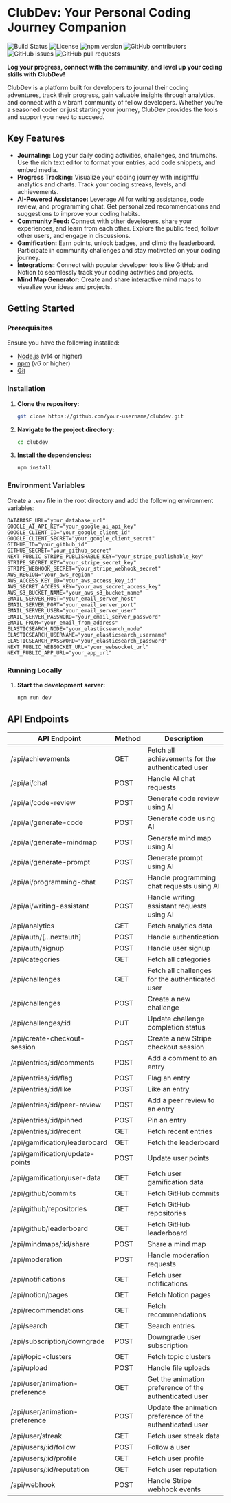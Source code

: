 # ClubDev: Your Personal Coding Journey Companion

![Build Status](https://img.shields.io/github/actions/workflow/status/bantoinese83/Club-Dev/ci.yml)
![License](https://img.shields.io/github/license/bantoinese83/Club-Dev)
![npm version](https://img.shields.io/npm/v/clubdevbase)
![GitHub contributors](https://img.shields.io/github/contributors/bantoinese83/Club-Dev)
![GitHub issues](https://img.shields.io/github/issues/bantoinese83/Club-Dev)
![GitHub pull requests](https://img.shields.io/github/issues-pr/bantoinese83/Club-Dev)

**Log your progress, connect with the community, and level up your coding skills with ClubDev!**

ClubDev is a platform built for developers to journal their coding adventures, track their progress, gain valuable insights through analytics, and connect with a vibrant community of fellow developers. Whether you're a seasoned coder or just starting your journey, ClubDev provides the tools and support you need to succeed.

## Key Features

- **Journaling:** Log your daily coding activities, challenges, and triumphs. Use the rich text editor to format your entries, add code snippets, and embed media.
- **Progress Tracking:** Visualize your coding journey with insightful analytics and charts. Track your coding streaks, levels, and achievements.
- **AI-Powered Assistance:** Leverage AI for writing assistance, code review, and programming chat. Get personalized recommendations and suggestions to improve your coding habits.
- **Community Feed:** Connect with other developers, share your experiences, and learn from each other. Explore the public feed, follow other users, and engage in discussions.
- **Gamification:** Earn points, unlock badges, and climb the leaderboard. Participate in community challenges and stay motivated on your coding journey.
- **Integrations:** Connect with popular developer tools like GitHub and Notion to seamlessly track your coding activities and projects.
- **Mind Map Generator:** Create and share interactive mind maps to visualize your ideas and projects.

## Getting Started

### Prerequisites

Ensure you have the following installed:

- [Node.js](https://nodejs.org/) (v14 or higher)
- [npm](https://www.npmjs.com/) (v6 or higher)
- [Git](https://git-scm.com/)

### Installation

1. **Clone the repository:**

    ```bash
    git clone https://github.com/your-username/clubdev.git
    ```

2. **Navigate to the project directory:**

    ```bash
    cd clubdev
    ```

3. **Install the dependencies:**

    ```bash
    npm install
    ```

### Environment Variables

Create a `.env` file in the root directory and add the following environment variables:

```env
DATABASE_URL="your_database_url"
GOOGLE_AI_API_KEY="your_google_ai_api_key"
GOOGLE_CLIENT_ID="your_google_client_id"
GOOGLE_CLIENT_SECRET="your_google_client_secret"
GITHUB_ID="your_github_id"
GITHUB_SECRET="your_github_secret"
NEXT_PUBLIC_STRIPE_PUBLISHABLE_KEY="your_stripe_publishable_key"
STRIPE_SECRET_KEY="your_stripe_secret_key"
STRIPE_WEBHOOK_SECRET="your_stripe_webhook_secret"
AWS_REGION="your_aws_region"
AWS_ACCESS_KEY_ID="your_aws_access_key_id"
AWS_SECRET_ACCESS_KEY="your_aws_secret_access_key"
AWS_S3_BUCKET_NAME="your_aws_s3_bucket_name"
EMAIL_SERVER_HOST="your_email_server_host"
EMAIL_SERVER_PORT="your_email_server_port"
EMAIL_SERVER_USER="your_email_server_user"
EMAIL_SERVER_PASSWORD="your_email_server_password"
EMAIL_FROM="your_email_from_address"
ELASTICSEARCH_NODE="your_elasticsearch_node"
ELASTICSEARCH_USERNAME="your_elasticsearch_username"
ELASTICSEARCH_PASSWORD="your_elasticsearch_password"
NEXT_PUBLIC_WEBSOCKET_URL="your_websocket_url"
NEXT_PUBLIC_APP_URL="your_app_url"
```

### Running Locally

1. **Start the development server:**

    ```bash
    npm run dev
    ``` 
   

## API Endpoints

<table>
  <thead>
    <tr>
      <th>API Endpoint</th>
      <th>Method</th>
      <th>Description</th>
    </tr>
  </thead>
  <tbody>
    <tr>
      <td>/api/achievements</td>
      <td>GET</td>
      <td>Fetch all achievements for the authenticated user</td>
    </tr>
    <tr>
      <td>/api/ai/chat</td>
      <td>POST</td>
      <td>Handle AI chat requests</td>
    </tr>
    <tr>
      <td>/api/ai/code-review</td>
      <td>POST</td>
      <td>Generate code review using AI</td>
    </tr>
    <tr>
      <td>/api/ai/generate-code</td>
      <td>POST</td>
      <td>Generate code using AI</td>
    </tr>
    <tr>
      <td>/api/ai/generate-mindmap</td>
      <td>POST</td>
      <td>Generate mind map using AI</td>
    </tr>
    <tr>
      <td>/api/ai/generate-prompt</td>
      <td>POST</td>
      <td>Generate prompt using AI</td>
    </tr>
    <tr>
      <td>/api/ai/programming-chat</td>
      <td>POST</td>
      <td>Handle programming chat requests using AI</td>
    </tr>
    <tr>
      <td>/api/ai/writing-assistant</td>
      <td>POST</td>
      <td>Handle writing assistant requests using AI</td>
    </tr>
    <tr>
      <td>/api/analytics</td>
      <td>GET</td>
      <td>Fetch analytics data</td>
    </tr>
    <tr>
      <td>/api/auth/[...nextauth]</td>
      <td>POST</td>
      <td>Handle authentication</td>
    </tr>
    <tr>
      <td>/api/auth/signup</td>
      <td>POST</td>
      <td>Handle user signup</td>
    </tr>
    <tr>
      <td>/api/categories</td>
      <td>GET</td>
      <td>Fetch all categories</td>
    </tr>
    <tr>
      <td>/api/challenges</td>
      <td>GET</td>
      <td>Fetch all challenges for the authenticated user</td>
    </tr>
    <tr>
      <td>/api/challenges</td>
      <td>POST</td>
      <td>Create a new challenge</td>
    </tr>
    <tr>
      <td>/api/challenges/:id</td>
      <td>PUT</td>
      <td>Update challenge completion status</td>
    </tr>
    <tr>
      <td>/api/create-checkout-session</td>
      <td>POST</td>
      <td>Create a new Stripe checkout session</td>
    </tr>
    <tr>
      <td>/api/entries/:id/comments</td>
      <td>POST</td>
      <td>Add a comment to an entry</td>
    </tr>
    <tr>
      <td>/api/entries/:id/flag</td>
      <td>POST</td>
      <td>Flag an entry</td>
    </tr>
    <tr>
      <td>/api/entries/:id/like</td>
      <td>POST</td>
      <td>Like an entry</td>
    </tr>
    <tr>
      <td>/api/entries/:id/peer-review</td>
      <td>POST</td>
      <td>Add a peer review to an entry</td>
    </tr>
    <tr>
      <td>/api/entries/:id/pinned</td>
      <td>POST</td>
      <td>Pin an entry</td>
    </tr>
    <tr>
      <td>/api/entries/:id/recent</td>
      <td>GET</td>
      <td>Fetch recent entries</td>
    </tr>
    <tr>
      <td>/api/gamification/leaderboard</td>
      <td>GET</td>
      <td>Fetch the leaderboard</td>
    </tr>
    <tr>
      <td>/api/gamification/update-points</td>
      <td>POST</td>
      <td>Update user points</td>
    </tr>
    <tr>
      <td>/api/gamification/user-data</td>
      <td>GET</td>
      <td>Fetch user gamification data</td>
    </tr>
    <tr>
      <td>/api/github/commits</td>
      <td>GET</td>
      <td>Fetch GitHub commits</td>
    </tr>
    <tr>
      <td>/api/github/repositories</td>
      <td>GET</td>
      <td>Fetch GitHub repositories</td>
    </tr>
    <tr>
      <td>/api/github/leaderboard</td>
      <td>GET</td>
      <td>Fetch GitHub leaderboard</td>
    </tr>
    <tr>
      <td>/api/mindmaps/:id/share</td>
      <td>POST</td>
      <td>Share a mind map</td>
    </tr>
    <tr>
      <td>/api/moderation</td>
      <td>POST</td>
      <td>Handle moderation requests</td>
    </tr>
    <tr>
      <td>/api/notifications</td>
      <td>GET</td>
      <td>Fetch user notifications</td>
    </tr>
    <tr>
      <td>/api/notion/pages</td>
      <td>GET</td>
      <td>Fetch Notion pages</td>
    </tr>
    <tr>
      <td>/api/recommendations</td>
      <td>GET</td>
      <td>Fetch recommendations</td>
    </tr>
    <tr>
      <td>/api/search</td>
      <td>GET</td>
      <td>Search entries</td>
    </tr>
    <tr>
      <td>/api/subscription/downgrade</td>
      <td>POST</td>
      <td>Downgrade user subscription</td>
    </tr>
    <tr>
      <td>/api/topic-clusters</td>
      <td>GET</td>
      <td>Fetch topic clusters</td>
    </tr>
    <tr>
      <td>/api/upload</td>
      <td>POST</td>
      <td>Handle file uploads</td>
    </tr>
    <tr>
      <td>/api/user/animation-preference</td>
      <td>GET</td>
      <td>Get the animation preference of the authenticated user</td>
    </tr>
    <tr>
      <td>/api/user/animation-preference</td>
      <td>POST</td>
      <td>Update the animation preference of the authenticated user</td>
    </tr>
    <tr>
      <td>/api/user/streak</td>
      <td>GET</td>
      <td>Fetch user streak data</td>
    </tr>
    <tr>
      <td>/api/users/:id/follow</td>
      <td>POST</td>
      <td>Follow a user</td>
    </tr>
    <tr>
      <td>/api/users/:id/profile</td>
      <td>GET</td>
      <td>Fetch user profile</td>
    </tr>
    <tr>
      <td>/api/users/:id/reputation</td>
      <td>GET</td>
      <td>Fetch user reputation</td>
    </tr>
    <tr>
      <td>/api/webhook</td>
      <td>POST</td>
      <td>Handle Stripe webhook events</td>
    </tr>
  </tbody>
</table>
